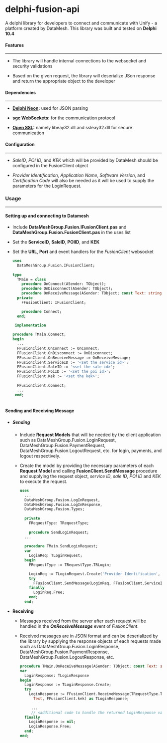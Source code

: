 # delphi-fusion-api

A delphi library for developers to connect and communicate with Unify - a platform created by DataMesh. This library was built and tested on **Delphi 10.4**



#### Features

------

- The library will handle internal connections to the websocket and security validations

- Based on the given request, the library will deserialize JSon response and return the appropriate object to the developer



#### Dependencies

------

- **[Delphi Neon](https://github.com/paolo-rossi/delphi-neon):**	used for JSON parsing

- **[sgc WebSockets](https://www.esegece.com/websockets):**	for the communication protocol

- **[Open SSL](https://www.openssl.org/):**	namely libeay32.dll and ssleay32.dll for secure communication

  

#### Configuration

------

- *SaleID*, *POI ID*, and *KEK* which will be provided by DataMesh should be configured in the FusionClient object

- *Provider Identification*, *Application Name*, *Software Version*, and *Certification Code* will also be needed as it will be used to supply the parameters for the LoginRequest. 

  

### Usage

------

#### Setting up and connecting to Datamesh

- Include **DataMeshGroup.Fusion.IFusionClient.pas** and **DataMeshGroup.Fusion.FusionClient.pas**  in the uses list

- Set the **ServiceID**, **SaleID**, **POIID**, and **KEK**

- Set the **URL**, **Port** and event handlers for the *FusionClient* websocket

  ```pascal
  uses
    DataMeshGroup.Fusion.IFusionClient;
    
  type
    TMain = class
      procedure OnConnect(ASender: TObject);
      procedure OnDisconnect(ASender: TObject);
      procedure OnReceiveMessage(ASender: TObject; const Text: string);
    private
      FFusionClient: IFusionClient;
  
      procedure Connect;
    end;
    
   implementation
  
  procedure TMain.Connect;
  begin
    ...
    FFusionClient.OnConnect := OnConnect;
    FFusionClient.OnDisconnect := OnDisconnect;
    FFusionClient.OnReceiveMessage := OnReceiveMessage;
    FFusionClient.ServiceID := '<set the service id>';
    FFusionClient.SaleID := '<set the sale id>';
    FFusionClient.PoiID := '<set the poi id>';
    FFusionClient.Kek := '<set the kek>';
    
    FFusionClient.Connect;
    ...
   end;
   
  ```

  

#### Sending and Receiving Message

- ##### **Sending**

  - Include **Request Models** that will be needed by the client application such as DataMeshGroup.Fusion.LoginRequest, DataMeshGroup.Fusion.PaymentRequest, DataMeshGroup.Fusion.LogoutRequest, etc. for login, payments, and logout respectively.

  - Create the model by providing the necessary parameters of each **Request Model** and calling **FusionClient.SendMessage** procedure and supplying the request object, *service ID*, *sale ID*, *POI ID* and *KEK* to execute the request.

    ```pascal
    uses
      ...
      DataMeshGroup.Fusion.LogInRequest,
      DataMeshGroup.Fusion.LogInResponse,
      DataMeshGroup.Fusion.Types;
      
      private
        FRequestType: TRequestType;
        
        procedure SendLoginRequest;
      ...
      
      procedure TMain.SendLoginRequest;
      var
        LoginReq: TLoginRequest;
      begin
        FRequestType := TRequestType.TRLogin;
    
        LoginReq := TLoginRequest.Create('Provider Identification', 'Application Name', 'Software Ver', 'Cert Code');
        try
          FFusionClient.SendMessage(LoginReq, FFusionClient.ServiceID, FFusionClient.SaleID, FFusionClient.PoiID, FFusionClient.KEK);
        finally
          LoginReq.Free;
        end;
      end;
    ```
    

  

- **Receiving**

  - Messages received from the server after each request will be handled in the ***OnReceiveMessage*** event of *FusionClient*.

  - Received messages are in JSON format and can be deserialized by the library by supplying the response objects of each requests made such as DataMeshGroup.Fusion.LoginResponse, DataMeshGroup.Fusion.PaymentResponse, DataMeshGroup.Fusion.LogoutResponse, etc.

    ```pascal
    procedure TMain.OnReceiveMessage(ASender: TObject; const Text: string);
    var
      LoginResponse: TLoginResponse
    begin
      LoginResponse := TLoginResponse.Create;
      try
        LoginResponse := FFusionClient.ReceiveMessage(TRequestType.TRLogin,
          Text, FFusionClient.kek) as TLoginResponse;
            
         ...
         // <additional code to handle the returned LoginResponse value>
      finally
        LoginResponse := nil;
        LoginResponse.Free;
      end;
    end;
    ```

    

  

